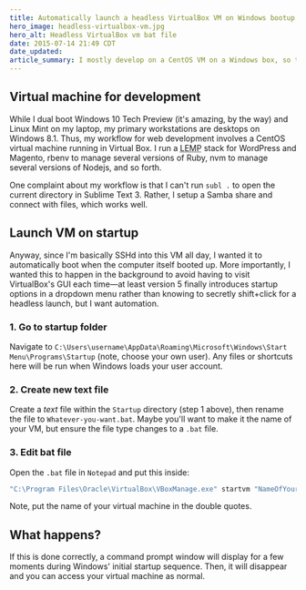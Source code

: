 ```yaml
---
title: Automatically launch a headless VirtualBox VM on Windows bootup
hero_image: headless-virtualbox-vm.jpg
hero_alt: Headless VirtualBox vm bat file
date: 2015-07-14 21:49 CDT
date_updated:
article_summary: I mostly develop on a CentOS VM on a Windows box, so this is how to launch it automatically and silently.
---
```


## Virtual machine for development

While I dual boot Windows 10 Tech Preview (it's amazing, by the way) and Linux Mint on my laptop, my primary workstations are desktops on Windows 8.1. Thus, my workflow for web development involves a CentOS virtual machine running in Virtual Box. I run a <abbr title="Linux, Nginx, MariaDB, PHP">LEMP</abbr> stack for WordPress and Magento, rbenv to manage several versions of Ruby, nvm to manage several versions of Nodejs, and so forth.

One complaint about my workflow is that I can't run `subl .` to open the current directory in Sublime Text 3. Rather, I setup a Samba share and connect with files, which works well.

## Launch VM on startup

Anyway, since I'm basically SSHd into this VM all day, I wanted it to automatically boot when the computer itself booted up. More importantly, I wanted this to happen in the background to avoid having to visit VirtualBox's GUI each time&mdash;at least version 5 finally introduces startup options in a dropdown menu rather than knowing to secretly shift+click for a headless launch, but I want automation.

### 1. Go to startup folder

Navigate to `C:\Users\username\AppData\Roaming\Microsoft\Windows\Start Menu\Programs\Startup` (note, choose your own user). Any files or shortcuts here will be run when Windows loads your user account.

### 2. Create new text file

Create a *text* file within the `Startup` directory (step 1 above), then rename the file to `Whatever-you-want.bat`. Maybe  you'll want to make it the name of your VM, but ensure the file type changes to a `.bat` file.

### 3. Edit bat file

Open the `.bat` file in `Notepad` and put this inside:

```bat
"C:\Program Files\Oracle\VirtualBox\VBoxManage.exe" startvm "NameOfYourVM" --type "headless"
```

Note, put the name of your virtual machine in the double quotes.

## What happens?

If this is done correctly, a command prompt window will display for a few moments during Windows' initial startup sequence. Then, it will disappear and you can access your virtual machine as normal.
